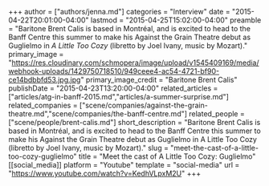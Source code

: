 +++
author = ["authors/jenna.md"]
categories = "Interview"
date = "2015-04-22T20:01:00-04:00"
lastmod = "2015-04-25T15:02:00-04:00"
preamble = "Baritone Brent Calis is based in Montréal, and is excited to head to the Banff Centre this summer to make his Against the Grain Theatre debut as Guglielmo in *A Little Too Cozy* (libretto by Joel Ivany, music by Mozart)."
primary_image = "https://res.cloudinary.com/schmopera/image/upload/v1545409169/media/webhook-uploads/1429750718510/949ceee4-ac54-4721-bf90-ce14bdbbfd53.jpg.jpg"
primary_image_credit = "Baritone Brent Calis"
publishDate = "2015-04-23T13:20:00-04:00"
related_articles = ["articles/atg-in-banff-2015.md","articles/a-summer-surprise.md"]
related_companies = ["scene/companies/against-the-grain-theatre.md","scene/companies/the-banff-centre.md"]
related_people = ["scene/people/brent-calis.md"]
short_description = "Baritone Brent Calis is based in Montréal, and is excited to head to the Banff Centre this summer to make his Against the Grain Theatre debut as Guglielmo in A Little Too Cozy (libretto by Joel Ivany, music by Mozart)."
slug = "meet-the-cast-of-a-little-too-cozy-guglielmo"
title = "Meet the cast of A Little Too Cozy: Guglielmo"
[[social_media]]
platform = "Youtube"
template = "social-media"
url = "https://www.youtube.com/watch?v=KedhVLpxM2U"
+++


